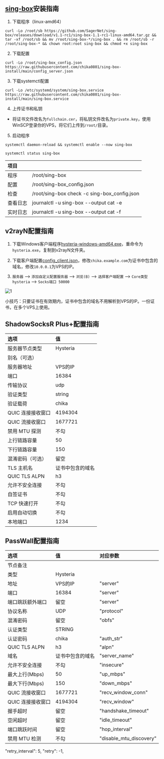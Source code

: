 ## [sing-box](https://github.com/SagerNet/sing-box)安装指南

1. 下载程序（linux-amd64）

```
curl -Lo /root/sb https://github.com/SagerNet/sing-box/releases/download/v1.1-rc1/sing-box-1.1-rc1-linux-amd64.tar.gz && tar -xf /root/sb && mv /root/sing-box-*/sing-box . && rm /root/sb -r /root/sing-box-* && chown root:root sing-box && chmod +x sing-box
```

2. 下载配置

```
curl -Lo /root/sing-box_config.json https://raw.githubusercontent.com/chika0801/sing-box-install/main/config_server.json
```

3. 下载systemctl配置

```
curl -Lo /etc/systemd/system/sing-box.service https://raw.githubusercontent.com/chika0801/sing-box-install/main/sing-box.service
```

4. 上传证书和私钥

- 将证书文件改名为`fullchain.cer`，将私钥文件改名为`private.key`，使用WinSCP登录你的VPS，将它们上传到`/root/`目录。

5. 启动程序

```
systemctl daemon-reload && systemctl enable --now sing-box
```

```
systemctl status sing-box
```

| 项目 | |
| :--- | :--- |
| 程序 | /root/sing-box |
| 配置 | /root/sing-box_config.json |
| 检查 | /root/sing-box check -c sing-box_config.json
| 查看日志 | journalctl -u sing-box --output cat -e |
| 实时日志 | journalctl -u sing-box --output cat -f |

## v2rayN配置指南

1. 下载Windows客户端程序[hysteria-windows-amd64.exe](https://github.com/HyNetwork/hysteria/releases/latest/download/hysteria-windows-amd64.exe)，重命令为`hysteria.exe`，复制到v2rayN文件夹。

2. 下载客户端配置[config_client.json](https://raw.githubusercontent.com/chika0801/sing-box-install/main/config_client.json)，修改`chika.example.com`为证书中包含的域名，修改`10.0.0.1`为VPS的IP。

3. `服务器` ——> `添加自定义配置服务器` ——> `浏览(B)` ——> `选择客户端配置` ——> `Core类型 hysteria` ——> `Socks端口 50000`

![1](https://user-images.githubusercontent.com/88967758/195763557-f9706952-f2fc-466f-9787-bf00d138562d.jpg)

小技巧：只要证书在有效期内，证书中包含的域名不用解析到VPS的IP。一份证书，在多个VPS上使用。

## ShadowSocksR Plus+配置指南

| 选项 | 值 |
| :--- | :--- |
| 服务器节点类型 | Hysteria |
| 别名（可选） |  |
| 服务器地址 | VPS的IP |
| 端口 | 16384 |
| 传输协议 | udp |
| 验证类型 | string |
| 验证载荷 | chika |
| QUIC 连接接收窗口 | 4194304 |
| QUIC 流接收窗口 | 1677721 |
| 禁用 MTU 探测 | 不勾 |
| 上行链路容量 | 50 |
| 下行链路容量 | 150 |
| 混淆密码（可选） | 留空 |
| TLS 主机名 | 证书中包含的域名 |
| QUIC TLS ALPN | h3 |
| 允许不安全连接 | 不勾 |
| 自签证书 | 不勾 |
| TCP 快速打开 | 不勾 |
| 启用自动切换 | 不勾 |
| 本地端口 | 1234 |

## PassWall配置指南

| 选项 | 值 | 对应参数 |
| :--- | :--- | :--- |
| 节点备注 |  |  |
| 类型 | Hysteria |  |
| 地址 | VPS的IP | "server" |
| 端口 | 16384 | "server" |
| 端口跳跃额外端口 | 留空 | "server" |
| 协议名称 | UDP | "protocol" |
| 混淆密码 | 留空 | "obfs" |
| 认证类型 | STRING |  |
| 认证密码 | chika | "auth_str" |
| QUIC TLS ALPN | h3 | "alpn" |
| 域名 | 证书中包含的域名 | "server_name" |
| 允许不安全连接 | 不勾 | "insecure" |
| 最大上行(Mbps) | 50 | "up_mbps" |
| 最大下行(Mbps) | 150 | "down_mbps" |
| QUIC 流接收窗口 | 1677721 | "recv_window_conn" |
| QUIC 连接接收窗口 | 4194304 | "recv_window" |
| 握手超时 | 留空 | "handshake_timeout" |
| 空闲超时 | 留空 | "idle_timeout" |
| 端口跳跃时间 | 留空 | "hop_interval" |
| 禁用 MTU 检测 | 不勾 | "disable_mtu_discovery" |

  "retry_interval": 5,
  "retry": -1,
